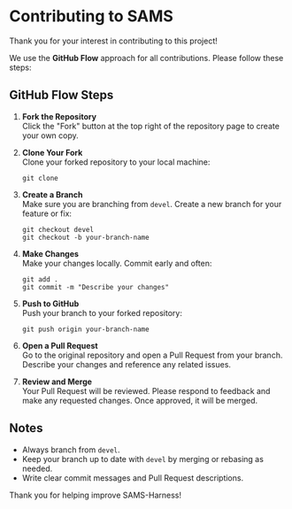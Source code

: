 # Contributing to SAMS

Thank you for your interest in contributing to this project!

We use the **GitHub Flow** approach for all contributions. Please follow these steps:

## GitHub Flow Steps

1. **Fork the Repository**  
    Click the "Fork" button at the top right of the repository page to create your own copy.

2. **Clone Your Fork**  
    Clone your forked repository to your local machine:
    ```
    git clone 
    ```

3. **Create a Branch**  
    Make sure you are branching from `devel`. Create a new branch for your feature or fix:
    ```
    git checkout devel
    git checkout -b your-branch-name
    ```

4. **Make Changes**  
    Make your changes locally. Commit early and often:
    ```
    git add .
    git commit -m "Describe your changes"
    ```

5. **Push to GitHub**  
    Push your branch to your forked repository:
    ```
    git push origin your-branch-name
    ```

6. **Open a Pull Request**  
    Go to the original repository and open a Pull Request from your branch. Describe your changes and reference any related issues.

7. **Review and Merge**  
    Your Pull Request will be reviewed. Please respond to feedback and make any requested changes. Once approved, it will be merged.

## Notes

- Always branch from `devel`.
- Keep your branch up to date with `devel` by merging or rebasing as needed.
- Write clear commit messages and Pull Request descriptions.

Thank you for helping improve SAMS-Harness!

